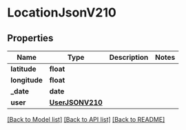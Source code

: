 # LocationJsonV210

## Properties
Name | Type | Description | Notes
------------ | ------------- | ------------- | -------------
**latitude** | **float** |  | 
**longitude** | **float** |  | 
**_date** | **date** |  | 
**user** | [**UserJSONV210**](UserJSONV210.md) |  | 

[[Back to Model list]](../README.md#documentation-for-models) [[Back to API list]](../README.md#documentation-for-api-endpoints) [[Back to README]](../README.md)



